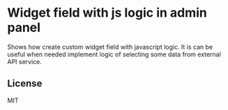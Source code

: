 # Widget field with js logic in admin panel
Shows how create custom widget field with javascript logic. 
It is can be useful when needed implement logic of selecting some data from external API service.  

License
----
MIT
